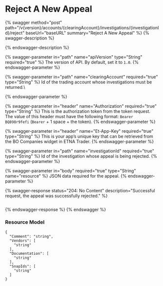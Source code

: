 # Reject A New Appeal

{% swagger method="post" path="/v{version}/accounts/{clearingAccount}/investigations/{investigationId}/reject" baseUrl="baseURL" summary="Reject A New Appeal" %}
{% swagger-description %}

{% endswagger-description %}

{% swagger-parameter in="path" name="apiVersion" type="String" required="true" %}
The version of API. By default, set it to `1.0`.
{% endswagger-parameter %}

{% swagger-parameter in="path" name="clearingAccount" required="true" type="String" %}
Id of the trading account whose investigations must be returned.\

{% endswagger-parameter %}

{% swagger-parameter in="header" name="Authorization" required="true" type="String" %}
This is the authorization token from the token request. The value of this header must have the following format: `Bearer BQ898r9fefi` (`Bearer` + 1 space + the token).
{% endswagger-parameter %}

{% swagger-parameter in="header" name="Et-App-Key" required="true" type="String" %}
This is your app’s unique key that can be retrieved from the BO Companies widget in ETNA Trader.
{% endswagger-parameter %}

{% swagger-parameter in="path" name="investigationId" required="true" type="String" %}
Id of the investigation whose appeal is being rejected.
{% endswagger-parameter %}

{% swagger-parameter in="body" required="true" type="String" name="resource" %}
JSON data required for the appeal.
{% endswagger-parameter %}

{% swagger-response status="204: No Content" description="Successful request, the appeal was successfully rejected." %}
```javascript
```
{% endswagger-response %}
{% endswagger %}

### Resource Model

```
{
  "Comment": "string",
  "Vendors": [
    "string"
  ],
  "Documentation": [
    "string"
  ],
  "SnapIds": [
    "string"
  ]
}
```
